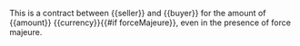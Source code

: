 This is a contract between {{seller}} and {{buyer}} for the amount of {{amount}} {{currency}}{{#if forceMajeure}}, even in the presence of force majeure.